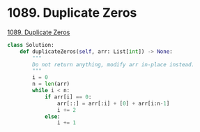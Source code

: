 # 1089. Duplicate Zeros

[1089. Duplicate Zeros](https://leetcode.com/problems/duplicate-zeros/description/)



```python
class Solution:
    def duplicateZeros(self, arr: List[int]) -> None:
        """
        Do not return anything, modify arr in-place instead.
        """
        i = 0
        n = len(arr)
        while i < n:
            if arr[i] == 0:
                arr[::] = arr[:i] + [0] + arr[i:n-1]
                i += 2
            else:
                i += 1
```
